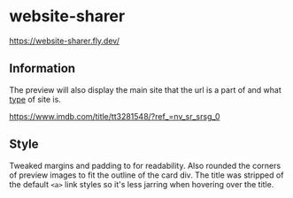# website-sharer
https://website-sharer.fly.dev/

## Information

The preview will also display the main site that the url is a part of and what [type](https://ogp.me/#types) of site is.

https://www.imdb.com/title/tt3281548/?ref_=nv_sr_srsg_0

## Style

Tweaked margins and padding to for readability. Also rounded the corners of preview images to fit the outline of the card div. The title was stripped of the default `<a>` link styles so it's less jarring when hovering over the title.